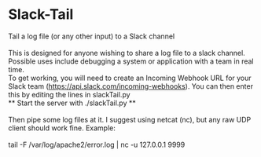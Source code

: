 # Slack-Tail
Tail a log file (or any other input) to a Slack channel
<br><br>
This is designed for anyone wishing to share a log file to a slack channel. Possible uses include debugging a system or application with a team in real time.<br>To get working, you will need to create an Incoming Webhook URL for your Slack team (https://api.slack.com/incoming-webhooks). You can then enter this by editing the lines in slackTail.py<br>
** Start the server with ./slackTail.py **<br><br>
Then pipe some log files at it. I suggest using netcat (nc), but any raw UDP client should work fine. Example:
<br><br>
tail -F /var/log/apache2/error.log | nc -u 127.0.0.1 9999
<br><br>
